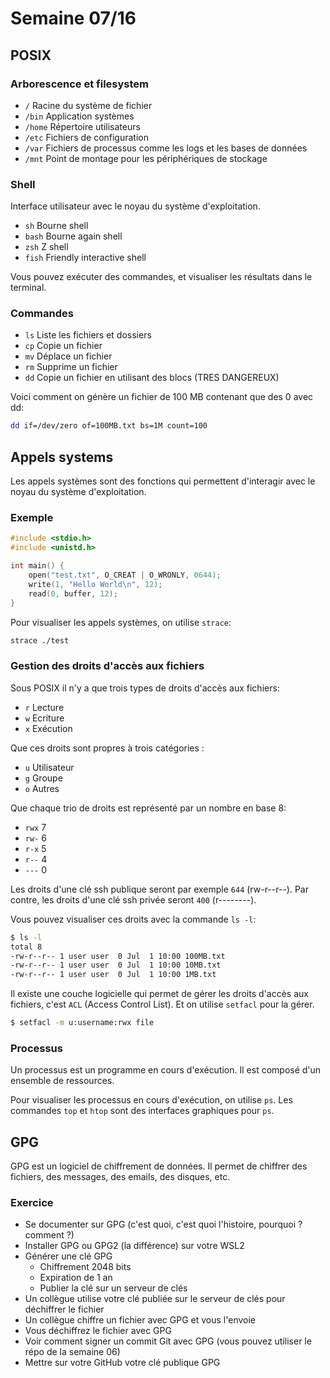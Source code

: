# Semaine 07/16

## POSIX 

### Arborescence et filesystem 

- `/` Racine du système de fichier
- `/bin` Application systèmes
- `/home` Répertoire utilisateurs
- `/etc` Fichiers de configuration
- `/var` Fichiers de processus comme les logs et les bases de données
- `/mnt` Point de montage pour les périphériques de stockage  

### Shell

Interface utilisateur avec le noyau du système d'exploitation.

- `sh` Bourne shell
- `bash` Bourne again shell
- `zsh` Z shell
- `fish` Friendly interactive shell

Vous pouvez exécuter des commandes, et visualiser les résultats dans le terminal.

### Commandes

- `ls` Liste les fichiers et dossiers
- `cp` Copie un fichier
- `mv` Déplace un fichier
- `rm` Supprime un fichier
- `dd` Copie un fichier en utilisant des blocs (TRES DANGEREUX)

Voici comment on génère un fichier de 100 MB contenant que des 0 avec dd: 

```bash
dd if=/dev/zero of=100MB.txt bs=1M count=100
```

## Appels systems

Les appels systèmes sont des fonctions qui permettent d'interagir avec le noyau du système d'exploitation.

### Exemple

```c
#include <stdio.h>
#include <unistd.h>

int main() {
    open("test.txt", O_CREAT | O_WRONLY, 0644);
    write(1, "Hello World\n", 12);
    read(0, buffer, 12);
}
```

Pour visualiser les appels systèmes, on utilise `strace`:

```bash
strace ./test
```

### Gestion des droits d'accès aux fichiers

Sous POSIX il n'y a que trois types de droits d'accès aux fichiers:

- `r` Lecture
- `w` Ecriture
- `x` Exécution

Que ces droits sont propres à trois catégories : 

- `u` Utilisateur
- `g` Groupe
- `o` Autres

Que chaque trio de droits est représenté par un nombre en base 8:

- `rwx` 7
- `rw-` 6
- `r-x` 5
- `r--` 4
- `---` 0

Les droits d'une clé ssh publique seront par exemple `644` (rw-r--r--).
Par contre, les droits d'une clé ssh privée seront `400` (r--------).

Vous pouvez visualiser ces droits avec la commande `ls -l`:

```bash
$ ls -l
total 8
-rw-r--r-- 1 user user  0 Jul  1 10:00 100MB.txt
-rw-r--r-- 1 user user  0 Jul  1 10:00 10MB.txt
-rw-r--r-- 1 user user  0 Jul  1 10:00 1MB.txt
```

Il existe une couche logicielle qui permet de gérer les droits d'accès aux fichiers, c'est `ACL` (Access Control List). Et on utilise `setfacl` pour la gérer.

```bash
$ setfacl -m u:username:rwx file
```

### Processus 

Un processus est un programme en cours d'exécution. Il est composé d'un ensemble de ressources. 

Pour visualiser les processus en cours d'exécution, on utilise `ps`. Les commandes `top` et `htop` sont des interfaces graphiques pour `ps`.

## GPG 

GPG est un logiciel de chiffrement de données. Il permet de chiffrer des fichiers, des messages, des emails, des disques, etc.

### Exercice 

- Se documenter sur GPG (c'est quoi, c'est quoi l'histoire, pourquoi ? comment ?)
- Installer GPG ou GPG2 (la différence) sur votre WSL2
- Générer une clé GPG
  - Chiffrement 2048 bits
  - Expiration de 1 an 
  - Publier la clé sur un serveur de clés
- Un collègue utilise votre clé publiée sur le serveur de clés pour déchiffrer le fichier
- Un collègue chiffre un fichier avec GPG et vous l'envoie
- Vous déchiffrez le fichier avec GPG
- Voir comment signer un commit Git avec GPG (vous pouvez utiliser le répo de la semaine 06)
- Mettre sur votre GitHub votre clé publique GPG

